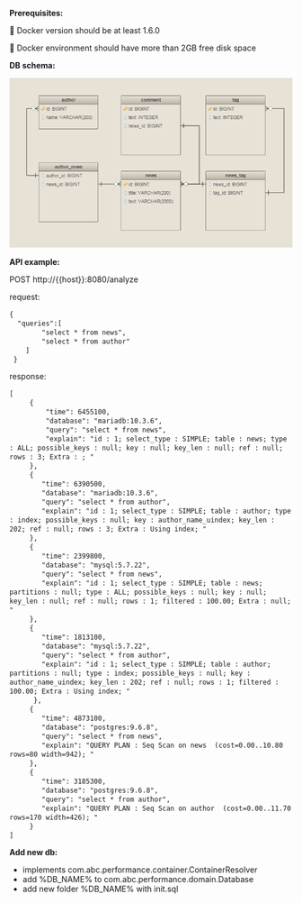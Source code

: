 **Prerequisites:**

🐳 Docker version should be at least 1.6.0
 
🐳 Docker environment should have more than 2GB free disk space

**DB schema:**    

![alt text](schema.png)


**API example:**

POST http://{{host}}:8080/analyze

request:

    {  
      "queries":[  
            "select * from news",
            "select * from author"
        ]
     }

response:

    [
         {
             "time": 6455100,
             "database": "mariadb:10.3.6",
             "query": "select * from news",
             "explain": "id : 1; select_type : SIMPLE; table : news; type : ALL; possible_keys : null; key : null; key_len : null; ref : null; rows : 3; Extra : ; "
         },
         {
            "time": 6390500,
            "database": "mariadb:10.3.6",
            "query": "select * from author",
            "explain": "id : 1; select_type : SIMPLE; table : author; type : index; possible_keys : null; key : author_name_uindex; key_len : 202; ref : null; rows : 3; Extra : Using index; "
         },
         {
            "time": 2399800,
            "database": "mysql:5.7.22",
            "query": "select * from news",
            "explain": "id : 1; select_type : SIMPLE; table : news; partitions : null; type : ALL; possible_keys : null; key : null; key_len : null; ref : null; rows : 1; filtered : 100.00; Extra : null; "
         },
         {
            "time": 1813100,
            "database": "mysql:5.7.22",
            "query": "select * from author",
            "explain": "id : 1; select_type : SIMPLE; table : author; partitions : null; type : index; possible_keys : null; key : author_name_uindex; key_len : 202; ref : null; rows : 1; filtered : 100.00; Extra : Using index; "
          },
         {
            "time": 4873100,
            "database": "postgres:9.6.8",
            "query": "select * from news",
            "explain": "QUERY PLAN : Seq Scan on news  (cost=0.00..10.80 rows=80 width=942); "
         },
         {
            "time": 3185300,
            "database": "postgres:9.6.8",
            "query": "select * from author",
            "explain": "QUERY PLAN : Seq Scan on author  (cost=0.00..11.70 rows=170 width=426); "
         }
    ]
    
    
**Add new db:**

* implements com.abc.performance.container.ContainerResolver
* add %DB_NAME% to com.abc.performance.domain.Database
* add new folder %DB_NAME% with init.sql
